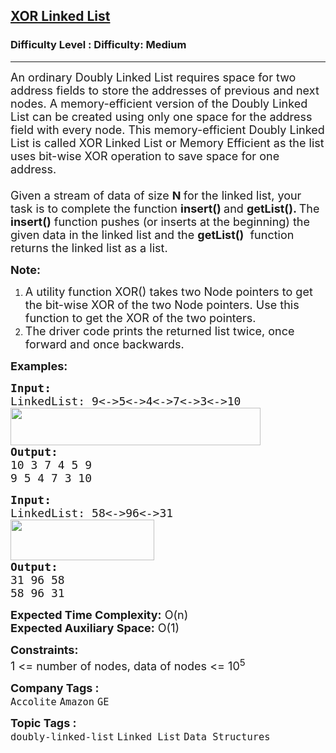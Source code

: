<h2><a href="https://www.geeksforgeeks.org/problems/xor-linked-list/0">XOR Linked List</a></h2><h3>Difficulty Level : Difficulty: Medium</h3><hr><div class="problems_problem_content__Xm_eO"><p><span style="font-size: 18px;">An ordinary Doubly Linked List requires space for two address fields to store the addresses of previous and next nodes. A memory-efficient version of the Doubly Linked List can be created using only one space for the address field with every node. This memory-efficient Doubly Linked List is called XOR Linked List or Memory Efficient as the list uses bit-wise XOR operation to save space for one address.<br><br>Given a stream of data of size <strong>N </strong>for the linked list, your task is to complete the function <strong>insert()&nbsp;</strong>and <strong>getList(). </strong>The <strong>insert()</strong> function pushes (or inserts at the beginning) the given data in the linked list and the </span><strong style="font-family: -apple-system, BlinkMacSystemFont, 'Segoe UI', Roboto, Oxygen, Ubuntu, Cantarell, 'Open Sans', 'Helvetica Neue', sans-serif; font-size: 18px;">getList()</strong><span style="font-size: 18px; font-family: -apple-system, BlinkMacSystemFont, 'Segoe UI', Roboto, Oxygen, Ubuntu, Cantarell, 'Open Sans', 'Helvetica Neue', sans-serif;">&nbsp;&nbsp;function returns the linked list as a list.</span></p>
<p><span style="font-size: 18px;"><strong>Note:</strong> </span></p>
<ol>
<li><span style="font-size: 18px;">A utility function XOR() takes two Node pointers to get the bit-wise XOR of the two Node pointers. Use this function to get the XOR of the two pointers.</span></li>
<li><span style="font-size: 18px;">The driver code prints the returned list twice, once forward and once backwards.</span></li>
</ol>
<p><span style="font-size: 18px;"><strong>Examples:</strong></span></p>
<pre><span style="font-size: 18px;"><strong>Input:
</strong>LinkedList: 9&lt;-&gt;5&lt;-&gt;4&lt;-&gt;7&lt;-&gt;3&lt;-&gt;10<br><img src="https://media.geeksforgeeks.org/img-practice/prod/addEditProblem/700562/Web/Other/blobid0_1720967479.png" width="400" height="60"><br><strong>Output:
</strong>10 3 7 4 5 9
9 5 4 7 3 10</span></pre>
<pre><span style="font-size: 18px;"><strong>Input:
</strong>LinkedList: 58&lt;-&gt;96&lt;-&gt;31<br><img src="https://media.geeksforgeeks.org/img-practice/prod/addEditProblem/700562/Web/Other/blobid0_1721214940.png" width="230" height="65"><br><strong>Output:
</strong>31 96 58
58 96 31</span>
</pre>
<p><span style="font-size: 18px;"><strong>Expected Time Complexity:</strong> O(n)<br><strong>Expected Auxiliary Space:</strong>&nbsp;O(1)</span></p>
<p><span style="font-size: 18px;"><strong>Constraints:</strong><br>1 &lt;= number of nodes, data of nodes &lt;= 10<sup>5</sup></span></p></div><p><span style=font-size:18px><strong>Company Tags : </strong><br><code>Accolite</code>&nbsp;<code>Amazon</code>&nbsp;<code>GE</code>&nbsp;<br><p><span style=font-size:18px><strong>Topic Tags : </strong><br><code>doubly-linked-list</code>&nbsp;<code>Linked List</code>&nbsp;<code>Data Structures</code>&nbsp;